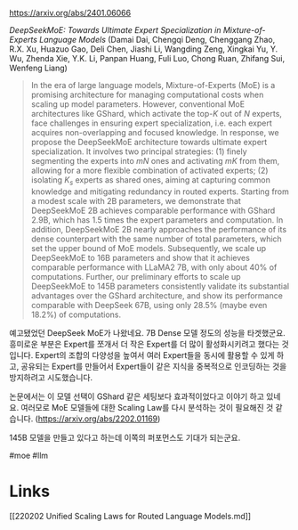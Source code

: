 https://arxiv.org/abs/2401.06066

*DeepSeekMoE: Towards Ultimate Expert Specialization in Mixture-of-Experts Language Models* (Damai Dai, Chengqi Deng, Chenggang Zhao, R.X. Xu, Huazuo Gao, Deli Chen, Jiashi Li, Wangding Zeng, Xingkai Yu, Y. Wu, Zhenda Xie, Y.K. Li, Panpan Huang, Fuli Luo, Chong Ruan, Zhifang Sui, Wenfeng Liang)

> In the era of large language models, Mixture-of-Experts (MoE) is a promising architecture for managing computational costs when scaling up model parameters. However, conventional MoE architectures like GShard, which activate the top-$K$ out of $N$ experts, face challenges in ensuring expert specialization, i.e. each expert acquires non-overlapping and focused knowledge. In response, we propose the DeepSeekMoE architecture towards ultimate expert specialization. It involves two principal strategies: (1) finely segmenting the experts into $mN$ ones and activating $mK$ from them, allowing for a more flexible combination of activated experts; (2) isolating $K_s$ experts as shared ones, aiming at capturing common knowledge and mitigating redundancy in routed experts. Starting from a modest scale with 2B parameters, we demonstrate that DeepSeekMoE 2B achieves comparable performance with GShard 2.9B, which has 1.5 times the expert parameters and computation. In addition, DeepSeekMoE 2B nearly approaches the performance of its dense counterpart with the same number of total parameters, which set the upper bound of MoE models. Subsequently, we scale up DeepSeekMoE to 16B parameters and show that it achieves comparable performance with LLaMA2 7B, with only about 40% of computations. Further, our preliminary efforts to scale up DeepSeekMoE to 145B parameters consistently validate its substantial advantages over the GShard architecture, and show its performance comparable with DeepSeek 67B, using only 28.5% (maybe even 18.2%) of computations.

예고됐었던 DeepSeek MoE가 나왔네요. 7B Dense 모델 정도의 성능을 타겟했군요. 흥미로운 부분은 Expert를 쪼개서 더 작은 Expert를 더 많이 활성화시키려고 했다는 것입니다. Expert의 조합의 다양성을 높여서 여러 Expert들을 동시에 활용할 수 있게 하고, 공유되는 Expert를 만들어서 Expert들이 같은 지식을 중복적으로 인코딩하는 것을 방지하려고 시도했습니다.

논문에서는 이 모델 선택이 GShard 같은 세팅보다 효과적이었다고 이야기 하고 있네요. 여러모로 MoE 모델들에 대한 Scaling Law를 다시 분석하는 것이 필요해진 것 같습니다. (https://arxiv.org/abs/2202.01169)

145B 모델을 만들고 있다고 하는데 이쪽의 퍼포먼스도 기대가 되는군요.

#moe #llm

# Links

[[220202 Unified Scaling Laws for Routed Language Models.md]]